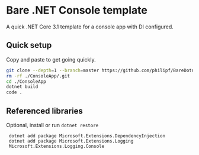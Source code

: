 # Bare .NET Console template

A quick .NET Core 3.1 template for a console app with DI configured.

## Quick setup
Copy and paste to get going quickly.

```bash
git clone --depth=1 --branch=master https://github.com/philipf/BareDotnetConsole.git ConsoleApp
rm -rf ./ConsoleApp/.git
cd ./ConsoleApp
dotnet build
code .
```

## Referenced libraries
Optional, install or run `dotnet restore`

```
 dotnet add package Microsoft.Extensions.DependencyInjection
 dotnet add package Microsoft.Extensions.Logging
 Microsoft.Extensions.Logging.Console
 ```